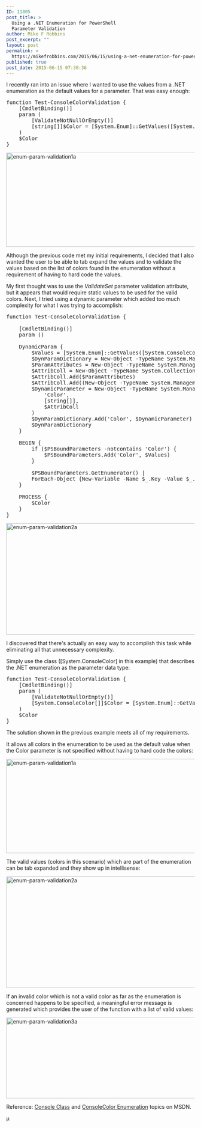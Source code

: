 ```yaml
---
ID: 11805
post_title: >
  Using a .NET Enumeration for PowerShell
  Parameter Validation
author: Mike F Robbins
post_excerpt: ""
layout: post
permalink: >
  https://mikefrobbins.com/2015/06/15/using-a-net-enumeration-for-powershell-parameter-validation/
published: true
post_date: 2015-06-15 07:30:36
---
```

I recently ran into an issue where I wanted to use the values from a .NET enumeration as the default values for a parameter. That was easy enough:
<pre class="lang:ps decode:true ">function Test-ConsoleColorValidation {
    [CmdletBinding()]
    param (
        [ValidateNotNullOrEmpty()]
        [string[]]$Color = [System.Enum]::GetValues([System.ConsoleColor])
    )
    $Color
}</pre>
<a href="http://mikefrobbins.com/wp-content/uploads/2015/06/enum-param-validation1a.jpg"><img class="alignnone size-full wp-image-11808" src="http://mikefrobbins.com/wp-content/uploads/2015/06/enum-param-validation1a.jpg" alt="enum-param-validation1a" width="877" height="251" /></a>

Although the previous code met my initial requirements, I decided that I also wanted the user to be able to tab expand the values and to validate the values based on the list of colors found in the enumeration without a requirement of having to hard code the values.

My first thought was to use the <em>ValidateSet</em> parameter validation attribute, but it appears that would require static values to be used for the valid colors. Next, I tried using a dynamic parameter which added too much complexity for what I was trying to accomplish:
<pre class="lang:ps decode:true ">function Test-ConsoleColorValidation {

    [CmdletBinding()]
    param ()

    DynamicParam {
        $Values = [System.Enum]::GetValues([System.ConsoleColor])
        $DynParamDictionary = New-Object -TypeName System.Management.Automation.RuntimeDefinedParameterDictionary
        $ParamAttributes = New-Object -TypeName System.Management.Automation.ParameterAttribute
        $AttribColl = New-Object -TypeName System.Collections.ObjectModel.Collection[System.Attribute]
        $AttribColl.Add($ParamAttributes)
        $AttribColl.Add((New-Object -TypeName System.Management.Automation.ValidateSetAttribute($Values)))
        $DynamicParameter = New-Object -TypeName System.Management.Automation.RuntimeDefinedParameter(
            'Color',
            [string[]],
            $AttribColl
        )
        $DynParamDictionary.Add('Color', $DynamicParameter)
        $DynParamDictionary
	}

    BEGIN {
        if ($PSBoundParameters -notcontains 'Color') {
            $PSBoundParameters.Add('Color', $Values)
        }

		$PSBoundParameters.GetEnumerator() |
        ForEach-Object {New-Variable -Name $_.Key -Value $_.Value -ErrorAction SilentlyContinue}
    }

	PROCESS {
        $Color
    }
}</pre>
<a href="http://mikefrobbins.com/wp-content/uploads/2015/06/enum-param-validation2a.jpg"><img class="alignnone size-full wp-image-11809" src="http://mikefrobbins.com/wp-content/uploads/2015/06/enum-param-validation2a.jpg" alt="enum-param-validation2a" width="877" height="297" /></a>

I discovered that there's actually an easy way to accomplish this task while eliminating all that unnecessary complexity.

Simply use the class ([System.ConsoleColor] in this example) that describes the .NET enumeration as the parameter data type:
<pre class="lang:ps decode:true">function Test-ConsoleColorValidation {
    [CmdletBinding()]
    param (
        [ValidateNotNullOrEmpty()]
        [System.ConsoleColor[]]$Color = [System.Enum]::GetValues([System.ConsoleColor])
    )
    $Color
}</pre>
The solution shown in the previous example meets all of my requirements.

It allows all colors in the enumeration to be used as the default value when the Color parameter is not specified without having to hard code the colors:

<a href="http://mikefrobbins.com/wp-content/uploads/2015/06/enum-param-validation1a.jpg"><img class="alignnone size-full wp-image-11808" src="http://mikefrobbins.com/wp-content/uploads/2015/06/enum-param-validation1a.jpg" alt="enum-param-validation1a" width="877" height="251" /></a>

The valid values (colors in this scenario) which are part of the enumeration can be tab expanded and they show up in intellisense:

<a href="http://mikefrobbins.com/wp-content/uploads/2015/06/enum-param-validation2a.jpg"><img class="alignnone size-full wp-image-11809" src="http://mikefrobbins.com/wp-content/uploads/2015/06/enum-param-validation2a.jpg" alt="enum-param-validation2a" width="877" height="297" /></a>

If an invalid color which is not a valid color as far as the enumeration is concerned happens to be specified, a meaningful error message is generated which provides the user of the function with a list of valid values:

<a href="http://mikefrobbins.com/wp-content/uploads/2015/06/enum-param-validation3a.jpg"><img class="alignnone size-full wp-image-11810" src="http://mikefrobbins.com/wp-content/uploads/2015/06/enum-param-validation3a.jpg" alt="enum-param-validation3a" width="877" height="215" /></a>

Reference: <a href="https://msdn.microsoft.com/en-us/library/system.console(v=vs.110).aspx" target="_blank">Console Class</a> and <a href="https://msdn.microsoft.com/en-us/library/system.consolecolor(v=vs.110).aspx" target="_blank">ConsoleColor Enumeration</a> topics on MSDN.

µ